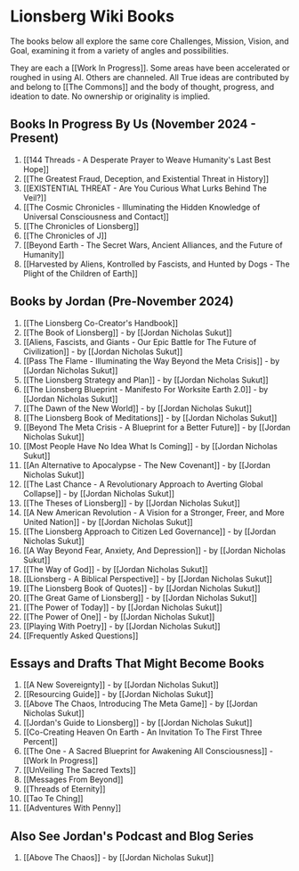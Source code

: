 # Lionsberg Wiki Books 

The books below all explore the same core Challenges, Mission, Vision, and Goal, examining it from a variety of angles and possibilities. 

They are each a [[Work In Progress]]. Some areas have been accelerated or roughed in using AI. Others are channeled. All True ideas are contributed by and belong to [[The Commons]] and the body of thought, progress, and ideation to date. No ownership or originality is implied. 

## Books In Progress By Us (November 2024 - Present)


1. [[144 Threads - A Desperate Prayer to Weave Humanity's Last Best Hope]]  
2. [[The Greatest Fraud, Deception, and Existential Threat in History]]  
3. [[EXISTENTIAL THREAT - Are You Curious What Lurks Behind The Veil?]]  
4. [[The Cosmic Chronicles - Illuminating the Hidden Knowledge of Universal Consciousness and Contact]]  
5. [[The Chronicles of Lionsberg]]  
6. [[The Chronicles of J]]  
7. [[Beyond Earth - The Secret Wars, Ancient Alliances, and the Future of Humanity]]    
8. [[Harvested by Aliens, Kontrolled by Fascists, and Hunted by Dogs - The Plight of the Children of Earth]]   


## Books by Jordan (Pre-November 2024)

1. [[The Lionsberg Co-Creator's Handbook]]  
2. [[The Book of Lionsberg]] -  by [[Jordan Nicholas Sukut]]  
3. [[Aliens, Fascists, and Giants  - Our Epic Battle for The Future of Civilization]] - by [[Jordan Nicholas Sukut]]  
4. [[Pass The Flame - Illuminating the Way Beyond the Meta Crisis]] - by [[Jordan Nicholas Sukut]]  
5. [[The Lionsberg Strategy and Plan]] - by [[Jordan Nicholas Sukut]]  
6. [[The Lionsberg Blueprint - Manifesto For Worksite Earth 2.0]] - by [[Jordan Nicholas Sukut]] 
7. [[The Dawn of the New World]] - by [[Jordan Nicholas Sukut]]  
8. [[The Lionsberg Book of Meditations]] - by [[Jordan Nicholas Sukut]]   
9. [[Beyond The Meta Crisis - A Blueprint for a Better Future]] - by [[Jordan Nicholas Sukut]]    
10. [[Most People Have No Idea What Is Coming]] - by [[Jordan Nicholas Sukut]]  
11. [[An Alternative to Apocalypse - The New Covenant]] - by [[Jordan Nicholas Sukut]]  
12. [[The Last Chance - A Revolutionary Approach to Averting Global Collapse]] - by [[Jordan Nicholas Sukut]]   
13. [[The Theses of Lionsberg]] - by [[Jordan Nicholas Sukut]]
14. [[A New American Revolution - A Vision for a Stronger, Freer, and More United Nation]] - by [[Jordan Nicholas Sukut]]   
15. [[The Lionsberg Approach to Citizen Led Governance]] - by [[Jordan Nicholas Sukut]]  
16. [[A Way Beyond Fear, Anxiety, And Depression]]  - by [[Jordan Nicholas Sukut]] 
17. [[The Way of God]] - by [[Jordan Nicholas Sukut]]  
18. [[Lionsberg - A Biblical Perspective]] - by [[Jordan Nicholas Sukut]]  
19. [[The Lionsberg Book of Quotes]] - by [[Jordan Nicholas Sukut]]  
20. [[The Great Game of Lionsberg]] - by [[Jordan Nicholas Sukut]]  
21. [[The Power of Today]] - by [[Jordan Nicholas Sukut]]  
22. [[The Power of One]] - by [[Jordan Nicholas Sukut]]  
23. [[Playing With Poetry]] - by [[Jordan Nicholas Sukut]]  
24. [[Frequently Asked Questions]] 


## Essays and Drafts That Might Become Books 

1. [[A New Sovereignty]] - by [[Jordan Nicholas Sukut]]  
2. [[Resourcing Guide]] - by [[Jordan Nicholas Sukut]]  
3. [[Above The Chaos, Introducing The Meta Game]] - by [[Jordan Nicholas Sukut]]  
4. [[Jordan's Guide to Lionsberg]] - by [[Jordan Nicholas Sukut]]  
5. [[Co-Creating Heaven On Earth - An Invitation To The First Three Percent]]  
6. [[The One - A Sacred Blueprint for Awakening All Consciousness]] - [[Work In Progress]]   
7. [[UnVeiling The Sacred Texts]]  
8. [[Messages From Beyond]]  
9. [[Threads of Eternity]]  
10. [[Tao Te Ching]]  
11. [[Adventures With Penny]]    
## Also See Jordan's Podcast and Blog Series 

1. [[Above The Chaos]] - by [[Jordan Nicholas Sukut]]  

